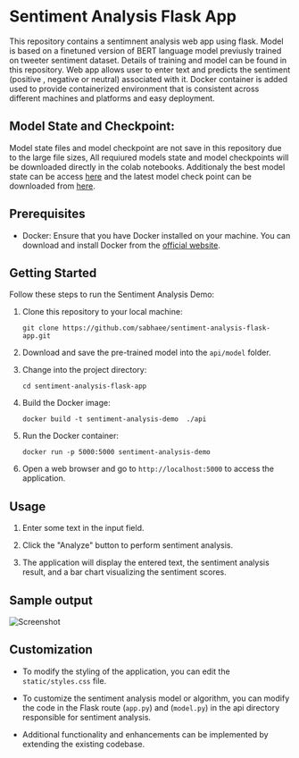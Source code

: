 # Sentiment Analysis Flask App
This repository contains a sentimnent analysis web app using flask. Model is based on a finetuned version of BERT language model previusly trained on tweeter sentiment dataset. Details of training and model can be found in this repository. 
Web app allows user to enter text and predicts the sentiment (positive , negative or neutral) associated with it.
Docker container is added used to provide containerized environment that is consistent across different machines and platforms and easy deployment.
## Model State and Checkpoint:
Model state files and model checkpoint are not save in this repository due to the large file sizes, All requiured models state and model checkpoints will be downloaded directly in the colab notebooks. Additionaly the best model state can be access [here](https://drive.google.com/file/d/1afvHvYRK2qvOMk-oVF6KDYrIO6hpUAik/view?usp=sharing) and the latest model check point can be downloaded from [here](https://drive.google.com/file/d/1alaDfFsBbJ9WiTkKFdKkERCfb022Ai7E/view?usp=sharing).

## Prerequisites

- Docker: Ensure that you have Docker installed on your machine. You can download and install Docker from the [official website](https://www.docker.com/get-started).

## Getting Started

Follow these steps to run the Sentiment Analysis Demo:

1. Clone this repository to your local machine:
   ```shell
   git clone https://github.com/sabhaee/sentiment-analysis-flask-app.git

2. Download and save the pre-trained model into the `api/model` folder.

3. Change into the project directory:
    ```shell
    cd sentiment-analysis-flask-app

3. Build the Docker image:
    ```shell
    docker build -t sentiment-analysis-demo  ./api

4. Run the Docker container:
    ```shell
    docker run -p 5000:5000 sentiment-analysis-demo

5. Open a web browser and go to `http://localhost:5000` to access the application.

## Usage

1. Enter some text in the input field.

2. Click the "Analyze" button to perform sentiment analysis.

3. The application will display the entered text, the sentiment analysis result, and a bar chart visualizing the sentiment scores.

## Sample output

![Screenshot](https://github.com/sabhaee/sentiment-analysis-flask-app/blob/main/images/Screenshot.png)


## Customization

- To modify the styling of the application, you can edit the `static/styles.css` file.

- To customize the sentiment analysis model or algorithm, you can modify the code in the Flask route (`app.py`) and (`model.py`) in the api directory responsible for sentiment analysis.

- Additional functionality and enhancements can be implemented by extending the existing codebase.
